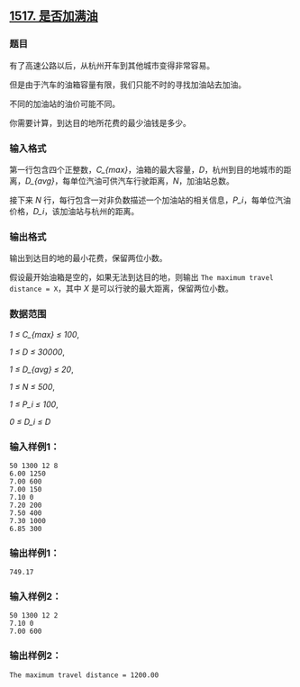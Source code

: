 ## [1517. 是否加满油](https://www.acwing.com/problem/content/1519/)

### 题目

有了高速公路以后，从杭州开车到其他城市变得非常容易。

但是由于汽车的油箱容量有限，我们只能不时的寻找加油站去加油。

不同的加油站的油价可能不同。

你需要计算，到达目的地所花费的最少油钱是多少。

### 输入格式

第一行包含四个正整数，*C_{max}*，油箱的最大容量，*D*，杭州到目的地城市的距离，*D_{avg}*，每单位汽油可供汽车行驶距离，*N*，加油站总数。

接下来 *N* 行，每行包含一对非负数描述一个加油站的相关信息，*P_i*，每单位汽油价格，*D_i*，该加油站与杭州的距离。

### 输出格式

输出到达目的地的最小花费，保留两位小数。

假设最开始油箱是空的，如果无法到达目的地，则输出 `The maximum travel distance = X`，其中 *X* 是可以行驶的最大距离，保留两位小数。

### 数据范围

*1 ≤ C_{max} ≤ 100*,

*1 ≤ D ≤ 30000*,

*1 ≤ D_{avg} ≤ 20*,

*1 ≤ N ≤ 500*,

*1 ≤ P_i ≤ 100*,

*0 ≤ D_i ≤ D*

### 输入样例1：

```
50 1300 12 8
6.00 1250
7.00 600
7.00 150
7.10 0
7.20 200
7.50 400
7.30 1000
6.85 300
```

### 输出样例1：

```
749.17
```

### 输入样例2：

```
50 1300 12 2
7.10 0
7.00 600
```

### 输出样例2：

```
The maximum travel distance = 1200.00
```

